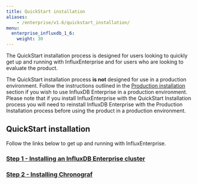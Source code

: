 ```yaml
---
title: QuickStart installation
aliases:
    - /enterprise/v1.6/quickstart_installation/
menu:
  enterprise_influxdb_1_6:
    weight: 30
---
```


The QuickStart installation process is designed for users looking to quickly
get up and running with InfluxEnterprise and for users who are looking to
evaluate the product.

The QuickStart installation process **is not** designed for use
in a production environment.
Follow the instructions outlined in the [Production installation](/enterprise_influxdb/v1.6/production_installation/) section
if you wish to use InfluxDB Enterprise in a production environment.
Please note that if you install InfluxEnterprise with the QuickStart Installation process you
will need to reinstall InfluxDB Enterprise with the Production Installation
process before using the product in a production environment.

## QuickStart installation

Follow the links below to get up and running with InfluxEnterprise.

### [Step 1 - Installing an InfluxDB Enterprise cluster](/enterprise_influxdb/v1.6/quickstart_installation/cluster_installation/)
### [Step 2 - Installing Chronograf](/enterprise_influxdb/v1.6/quickstart_installation/chrono_install/)
